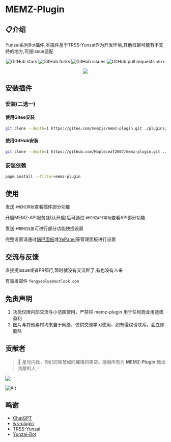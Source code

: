 # MEMZ-Plugin

## 📋介绍

Yunzai系列Bot插件,本插件基于TRSS-Yunzai作为开发环境,其他框架可能有不支持的地方,可提issue适配

<div align="center">

![GitHub stars](https://img.shields.io/github/stars/MapleLeaf2007/memz-plugin?style=social)
![GitHub forks](https://img.shields.io/github/forks/MapleLeaf2007/memz-plugin?style=social)
![GitHub issues](https://img.shields.io/github/issues/MapleLeaf2007/memz-plugin)
![GitHub pull requests](https://img.shields.io/github/issues-pr/MapleLeaf2007/memz-plugin)
`<br>`

<img src="https://count.getloli.com/@MEMZ-Plugin?name=MEMZ-Plugin&theme=random&padding=7&offset=0&align=top&scale=1&pixelated=0&darkmode=auto" />

</div>

## 安装插件

### 安装(二选一)

#### 使用Gitee安装

```bash
git clone --depth=1 https://gitee.com/memzjs/memz-plugin.git ./plugins/memz-plugin/
```

#### 使用GitHub安装

```bash
git clone --depth=1 https://github.com/MapleLeaf2007/memz-plugin.git ./plugins/memz-plugin/
```

### 安装依赖

```bash
pnpm install --filter=memz-plugin
```

## 使用

发送 `#MEMZ帮助`查看插件部分功能

开启MEMZ-API服务(默认开启)后可通过 `#MEMZAPI帮助`查看API部分功能

发送 `#MEMZ设置`可进行部分功能快捷设置

完整设置请通过[锅巴面板](https://gitee.com/guoba-yunzai/guoba-plugin)或[YePanel](https://github.com/XasYer/YePanel)等管理面板进行设置

## 交流与反馈

直接提issue或者PR都行,暂时就没有交流群了,有也没有人来

有事发邮件 `fengyeplus@outlook.com`

## 免责声明

1. 功能仅限内部交流与小范围使用，严禁将 memz-plugin 用于任何商业用途或盈利
2. 图片与其他素材均来自于网络，仅供交流学习使用，如有侵权请联系，会立即删除

## 贡献者

> 🌟 星光闪烁，你们的智慧如同璀璨的夜空。感谢所有为 **MEMZ-Plugin** 做出贡献的人！

<a href="https://github.com/MapleLeaf2007/memz-plugin/graphs/contributors">
  <img src="https://contrib.rocks/image?repo=MapleLeaf2007/memz-plugin" />
</a>

![Alt](https://repobeats.axiom.co/api/embed/b8a76b0702cd42f06a3653ce1a15b175c298f27c.svg "Repobeats analytics image")

## 鸣谢

- [ChatGPT](https://chatgpt.com)
- [ws-plugin](https://gitee.com/xiaoye12123/ws-plugin)
- [TRSS-Yunzai](../../TimeRainStarSky/Yunzai)
- [Yunzai-Bot](https://gitee.com/Le-niao/Yunzai-Bot)
